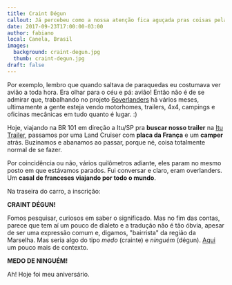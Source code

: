 ```yaml
---
title: Craint Dégun
callout: Já percebeu como a nossa atenção fica aguçada pras coisas pelas quais estamos interessados em determinado momento?
date: 2017-09-23T17:00:00-03:00
author: fabiano
local: Canela, Brasil
images:
  background: craint-degun.jpg
  thumb: craint-degun.jpg
draft: false
---
```


Por exemplo, lembro que quando saltava de paraquedas eu costumava ver avião a toda hora. Era olhar para o céu e pá: avião! Então não é de se admirar que, trabalhando no projeto [6overlanders](/) há vários meses, ultimamente a gente esteja vendo motorhomes, trailers, 4x4, campings e oficinas mecânicas em tudo quanto é lugar.  :)

Hoje, viajando na BR 101 em direção a Itu/SP pra **buscar nosso trailer** na [Itu Trailer](http://www.itutrailer.com.br), passamos por uma Land Cruiser com **placa da França** e um **camper** atrás. Buzinamos e abanamos ao passar, porque né, coisa totalmente normal de se fazer.

Por coincidência ou não, vários quilômetros adiante, eles param no mesmo posto em que estávamos parados. Fui conversar e claro, eram overlanders. Um **casal de franceses viajando por todo o mundo**.

Na traseira do carro, a inscrição:

**CRAINT DÉGUN!**

Fomos pesquisar, curiosos em saber o significado. Mas no fim das contas, parece que tem aí um pouco de dialeto e a tradução não é tão óbvia, apesar de ser uma expressão comum e, digamos, "bairrista" da região da Marselha. Mas seria algo do tipo *medo* (crainte) e *ninguém* (dégun). [Aqui](https://fr.wiktionary.org/wiki/d%C3%A9gun) um pouco mais de contexto.

**MEDO DE NINGUÉM!**

Ah! Hoje foi meu aniversário.
